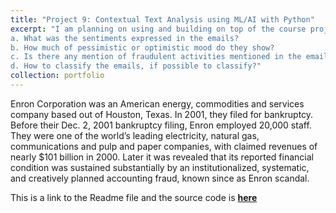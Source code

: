 ```yaml
---
title: "Project 9: Contextual Text Analysis using ML/AI with Python"
excerpt: "I am planning on using and building on top of the course project work done as part of another project. This is the Enron email text analysis. I am interested to classify the emails that was released for general public. My intention is to bring out the answers to the following key questions:
a. What was the sentiments expressed in the emails?
b. How much of pessimistic or optimistic mood do they show?
c. Is there any mention of fraudulent activities mentioned in the emails?
d. How to classify the emails, if possible to classify?"
collection: portfolio
---
```


Enron Corporation was an American energy, commodities and services company based out of Houston, Texas. In 2001, they filed for bankruptcy. Before their Dec. 2, 2001 bankruptcy filing, Enron employed 20,000 staff. They were one of the world’s leading electricity, natural gas, communications and pulp and paper companies, with claimed revenues of nearly $101 billion in 2000. Later it was revealed that its reported financial condition was sustained substantially by an institutionalized, systematic, and creatively planned accounting fraud, known since as Enron scandal.

This is a link to the Readme file and the source code is [**here**](https://github.com/samantoz/dsc680-applied-datascience/blob/main/Project-1/Readme.md)
